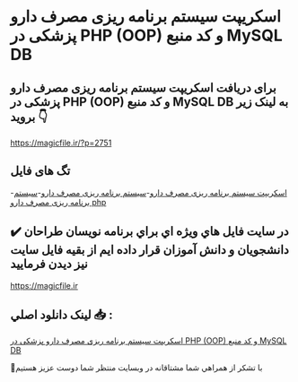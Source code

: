 # اسکریپت سیستم برنامه ریزی مصرف دارو پزشکی در PHP (OOP) و کد منبع MySQL DB

## برای دریافت اسکریپت سیستم برنامه ریزی مصرف دارو پزشکی در PHP (OOP) و کد منبع MySQL DB به لینک زیر بروید 👇

https://magicfile.ir/?p=2751

## تگ های فایل

-[اسکریپت سیستم برنامه ریزی مصرف دارو](https://magicfile.ir/product/%d8%b3%db%8c%d8%b3%d8%aa%d9%85-%d8%a8%d8%b1%d9%86%d8%a7%d9%85%d9%87-%d8%b1%db%8c%d8%b2%db%8c-%d9%85%d8%b5%d8%b1%d9%81-%d8%af%d8%a7%d8%b1%d9%88-%d9%be%d8%b2%d8%b4%da%a9%db%8c-php/)-[سیستم برنامه ریزی مصرف دارو](https://magicfile.ir/product/%d8%b3%db%8c%d8%b3%d8%aa%d9%85-%d8%a8%d8%b1%d9%86%d8%a7%d9%85%d9%87-%d8%b1%db%8c%d8%b2%db%8c-%d9%85%d8%b5%d8%b1%d9%81-%d8%af%d8%a7%d8%b1%d9%88-%d9%be%d8%b2%d8%b4%da%a9%db%8c-php/)-[سیستم برنامه ریزی مصرف دارو php](https://magicfile.ir/product/%d8%b3%db%8c%d8%b3%d8%aa%d9%85-%d8%a8%d8%b1%d9%86%d8%a7%d9%85%d9%87-%d8%b1%db%8c%d8%b2%db%8c-%d9%85%d8%b5%d8%b1%d9%81-%d8%af%d8%a7%d8%b1%d9%88-%d9%be%d8%b2%d8%b4%da%a9%db%8c-php/)

## ✔️ در سايت فايل هاي ويژه اي براي برنامه نويسان طراحان دانشجويان و دانش آموزان قرار داده ايم از بقيه فايل سايت نيز ديدن فرماييد

https://magicfile.ir


## لينک دانلود اصلي 📥 :

[اسکریپت سیستم برنامه ریزی مصرف دارو پزشکی در PHP (OOP) و کد منبع MySQL DB](https://magicfile.ir/product/%d8%b3%db%8c%d8%b3%d8%aa%d9%85-%d8%a8%d8%b1%d9%86%d8%a7%d9%85%d9%87-%d8%b1%db%8c%d8%b2%db%8c-%d9%85%d8%b5%d8%b1%d9%81-%d8%af%d8%a7%d8%b1%d9%88-%d9%be%d8%b2%d8%b4%da%a9%db%8c-php/) 


🙏با تشکر از همراهي شما مشتاقانه در وبسایت منتظر شما دوست عزیز هستیم

